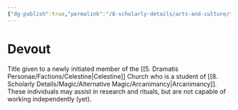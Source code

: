 ```yaml
---
{"dg-publish":true,"permalink":"/8-scholarly-details/arts-and-culture/titles/devout/","noteIcon":""}
---
```


# Devout

Title given to a newly initiated member of the [[5. Dramatis Personae/Factions/Celestine\|Celestine]] Church who is a student of [[8. Scholarly Details/Magic/Alternative Magic/Arcanimancy\|Arcanimancy]]. These individuals may assist in research and rituals, but are not capable of working independently (yet).